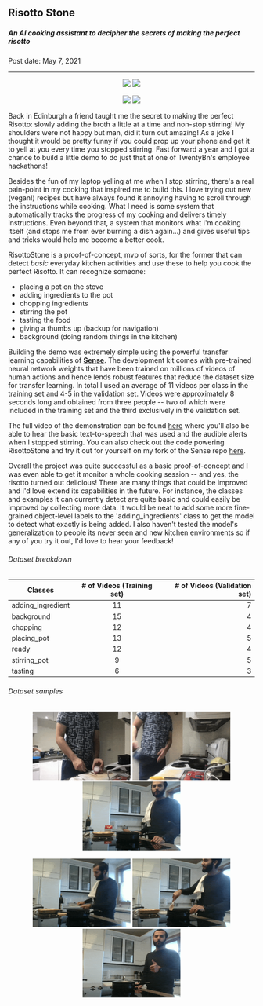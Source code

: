 ## Risotto Stone

##### An AI cooking assistant to decipher the secrets of making the perfect risotto

Post date: May 7, 2021


---

<p align="center">
    <img src="https://raw.githubusercontent.com/sunny-panchal/sense/master/docs/gifs/chopping_garlic.gif" 
width="300px">
    <img src="https://raw.githubusercontent.com/sunny-panchal/sense/master/docs/gifs/keep_stirring_1.gif" width="300px">
</p>

<p align="center">
    <img src="https://raw.githubusercontent.com/sunny-panchal/sense/master/docs/gifs/chilli_to_pot.gif" 
width="300px">
    <img src="https://raw.githubusercontent.com/sunny-panchal/sense/master/docs/gifs/add_rice.gif" width="300px">
</p>

Back in Edinburgh a friend taught me the secret to making the perfect Risotto: slowly adding the broth a little
at a time and non-stop stirring! My shoulders were not happy but man, did it turn out amazing! As a joke I thought it
would be pretty funny if you could prop up your phone and get it to yell at you every time you stopped stirring. Fast 
forward a year and I got a chance to build a little demo to do just that at one of TwentyBn's employee hackathons!

Besides the fun of my laptop yelling at me when I stop stirring, there's a real pain-point in my cooking that inspired 
me to build this. I love trying out new (vegan!) recipes but have always found it annoying having to scroll through
the instructions while cooking. What I need is some system that automatically tracks the progress of my cooking and 
delivers timely instructions. Even beyond that, a system that monitors what I'm cooking itself (and stops me from ever
burning a dish again...) and gives useful tips and tricks would help me become a better cook. 

RisottoStone is a proof-of-concept, mvp of sorts, for the former that can detect *basic* everyday kitchen activities 
and use these to help you cook the perfect Risotto. It can recognize someone:
- placing a pot on the stove
- adding ingredients to the pot
- chopping ingredients
- stirring the pot
- tasting the food
- giving a thumbs up (backup for navigation)
- background (doing random things in the kitchen)

Building the demo was extremely simple using the powerful transfer learning capabilities of **[Sense](https://github.com/TwentyBN/sense)**.
The development kit comes with pre-trained neural network weights that have been trained on millions of videos of
human actions and hence lends robust features that reduce the dataset size for transfer learning. In total I used 
an average of 11 videos per class in the training set and 4-5 in the validation set. Videos were approximately 8
seconds long and obtained from three people -- two of which were included in the training set and the third exclusively
in the validation set. 

The full video of the demonstration can be found [here](https://drive.google.com/file/d/1GzO_z5SY3D0t3yKOY7mwxREWjGxr9Mbi/view?usp=sharing) where you'll also be able to hear the basic text-to-speech 
that was used and the audible alerts when I stopped stirring. You can also check out the code powering RisottoStone 
and try it out for yourself on my fork of the Sense repo [here](https://github.com/sunny-panchal/sense). 

Overall the project was quite successful as a basic proof-of-concept and I was even able to get it monitor a whole 
cooking session -- and yes, the risotto turned out delicious! There are many things that could be improved and I'd love 
extend its capabilities in the future. For instance, the classes and examples it can currently detect are quite basic 
and could easily be improved by collecting more data. It would be neat to add some more fine-grained object-level
labels to the 'adding_ingredients' class to get the model to detect what exactly is being added. I also haven't tested
the model's generalization to people its never seen and new kitchen environments so if any of you try it out, I'd love 
to hear your feedback!

###### Dataset breakdown
| Classes           | # of Videos (Training set)  | # of Videos (Validation set)  | 
| ----------------- |:--------------------:| -------------------------:|
| adding_ingredient | 11                   | 7                         |
| background        | 15                   | 4                         |
| chopping          | 12                   | 4                         | 
| placing_pot       | 13                   | 5                         |
| ready             | 12                   | 4                         |
| stirring_pot      |  9                   | 5                         |
| tasting           |  6                   | 3                         |


###### Dataset samples
<p align="center">
    <img src="/gifs/risotto_stone/chop.gif" width="200px" height="140px">
    <img src="/gifs/risotto_stone/placing_pot.gif" width="200px" height="140px">
    <img src="/gifs/risotto_stone/tasting.gif" width="200px" height="140px">
</p>

<p align="center">
    <img src="/gifs/risotto_stone/adding_ingredient.gif" width="200px" height="140px">
    <img src="/gifs/risotto_stone/stirring.gif" width="200px" height="140px">
    <img src="/gifs/risotto_stone/ready.gif" width="200px" height="140px">
</p>
